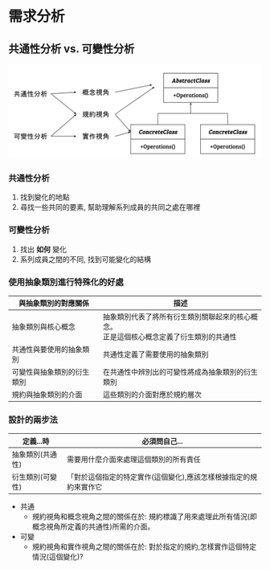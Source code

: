 # 需求分析

## 共通性分析 vs. 可變性分析

![Analysis](./resources/Fig8-5.jpg)

### 共通性分析

1. 找到變化的地點
2. 尋找一些共同的要素, 幫助理解系列成員的共同之處在哪裡

### 可變性分析

1. 找出 __如何__ 變化
2. 系列成員之間的不同, 找到可能變化的結構

### 使用抽象類別進行特殊化的好處

| 與抽象類別的對應關係 | 描述 | 
|----|----|
| 抽象類別與核心概念 | 抽象類別代表了將所有衍生類別關聯起來的核心概念。<br/> 正是這個核心概念定義了衍生類別的共通性 |
| 共通性與要使用的抽象類別 | 共通性定義了需要使用的抽象類別 | 
| 可變性與抽象類別的衍生類別 | 在共通性中辨別出的可變性將成為抽象類別的衍生類別 |
| 規約與抽象類別的介面 |這些類別的介面對應於規約層次 |

### 設計的兩步法 

| 定義...時 | 必須問自己... | 
|----|----|
| 抽象類別(共通性) | 需要用什麼介面來處理這個類別的所有責任 | 
| 衍生類別(可變性) |「對於這個指定的特定實作(這個變化),應該怎樣根據指定的規約來實作它 |

- 共通
  - 規約視角和概念視角之間的關係在於: 規約標識了用來處理此所有情況(即概念視角所定義的共通性)所需的介面。
- 可變
  - 規約視角和實作視角之間的關係在於: 對於指定的規約,怎樣實作這個特定情況(這個變化)?

